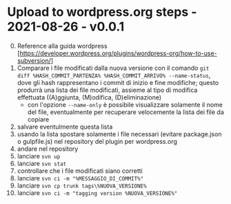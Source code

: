 # Upload to wordpress.org steps - 2021-08-26 - v0.0.1

0. Reference alla guida wordpress [https://developer.wordpress.org/plugins/wordpress-org/how-to-use-subversion/]
1. Comparare i file modificati dalla nuova versione con il comando `git diff %HASH_COMMIT_PARTENZA% %HASH_COMMIT_ARRIVO% --name-status`, dove gli hash rappresentano i commit di inizio e fine modifiche; questo produrrà una lista dei file modificati, assieme al tipo di modifica effettuata ((A)ggiunta, (M)odifica, (D)eliminazione)
   - con l'opzione `--name-only` è possibile visualizzare solamente il nome del file, eventualmente per recuperare velocemente la lista dei file da copiare
2. salvare eventulmente questa lista
3. usando la lista spostare solamente i file necessari (evitare package.json o gulpfile.js) nel repository del plugin per wordpress.org
4. andare nel repository
5. lanciare `svn up`
6. lanciare `svn stat`
7. controllare che i file modificati siano corretti
8. lanciare `svn ci -m "%MESSAGGIO_DI_COMMIT%"`
9. lanciare `svn cp trunk tags\%NUOVA_VERSIONE%`
10. lanciare `svn ci -m "tagging version %NUOVA_VERSIONE%"`

